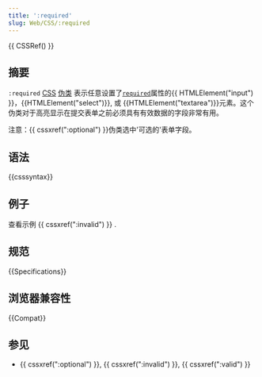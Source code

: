 ```yaml
---
title: ':required'
slug: Web/CSS/:required
---
```


{{ CSSRef() }}

## 摘要

`:required` [CSS](/zh-CN/docs/Web/CSS) [伪类](/zh-CN/docs/Web/CSS/Pseudo-classes) 表示任意设置了[`required`](/zh-CN/docs/Web/HTML/Element/input#required)属性的{{ HTMLElement("input") }}，{{HTMLElement("select")}}, 或 {{HTMLElement("textarea")}}元素。这个伪类对于高亮显示在提交表单之前必须具有有效数据的字段非常有用。

注意：{{ cssxref(":optional") }}伪类选中'可选的'表单字段。

## 语法

{{csssyntax}}

## 例子

查看示例 {{ cssxref(":invalid") }} .

## 规范

{{Specifications}}

## 浏览器兼容性

{{Compat}}

## 参见

- {{ cssxref(":optional") }}, {{ cssxref(":invalid") }}, {{ cssxref(":valid") }}
